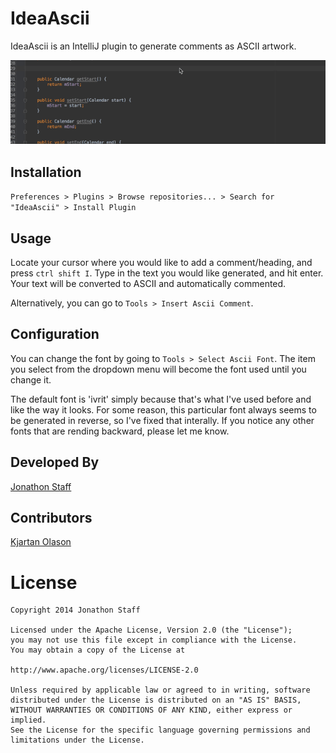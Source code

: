 IdeaAscii
=========

IdeaAscii is an IntelliJ plugin to generate comments as ASCII artwork.

![](demo.gif)

Installation
------------

`Preferences > Plugins > Browse repositories... > Search for "IdeaAscii" > Install Plugin`

Usage
-----

Locate your cursor where you would like to add a comment/heading, and press `ctrl shift I`.  Type in the text you would like generated, and hit enter.  Your text will be converted to ASCII and automatically commented.

Alternatively, you can go to `Tools > Insert Ascii Comment`.

Configuration
-------------

You can change the font by going to `Tools > Select Ascii Font`.  The item you select from the dropdown menu will become the font used until you change it.

The default font is 'ivrit' simply because that's what I've used before and like the way it looks.  For some reason, this particular font always seems to be generated in reverse, so I've fixed that interally.  If you notice any other fonts that are rending backward, please let me know.

Developed By
------------

[Jonathon Staff](http://jonathonstaff.com)

Contributors
------------

[Kjartan Olason](http://www.kjartan.com.br)

License
=======

    Copyright 2014 Jonathon Staff

    Licensed under the Apache License, Version 2.0 (the "License");
    you may not use this file except in compliance with the License.
    You may obtain a copy of the License at

    http://www.apache.org/licenses/LICENSE-2.0

    Unless required by applicable law or agreed to in writing, software
    distributed under the License is distributed on an "AS IS" BASIS,
    WITHOUT WARRANTIES OR CONDITIONS OF ANY KIND, either express or implied.
    See the License for the specific language governing permissions and
    limitations under the License.
